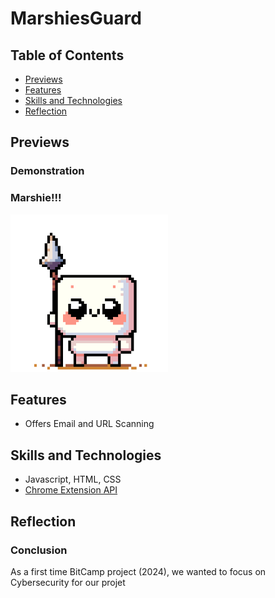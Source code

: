 # MarshiesGuard


## Table of Contents
- [Previews](#Previews)
- [Features](#Features)
- [Skills and Technologies](#Skills-and-Technologies)
- [Reflection](#Reflection)

## Previews
### Demonstration

### Marshie!!!
<img src="images/MarshyFighting.gif" width=50%>



## Features
- Offers Email and URL Scanning


## Skills and Technologies
- Javascript, HTML, CSS
- [Chrome Extension API](https://developer.chrome.com/docs/extensions/reference/api)


## Reflection
### Conclusion
As a first time BitCamp project (2024), we wanted to focus on Cybersecurity for our projet
